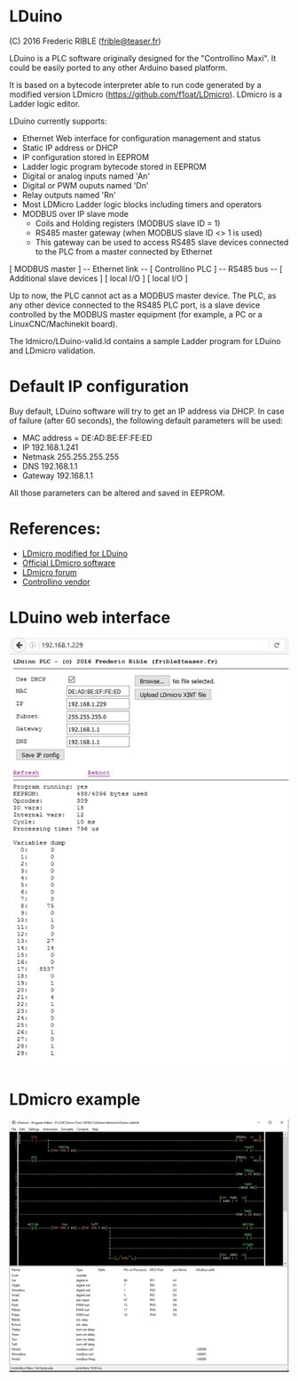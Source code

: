 # LDuino
(C) 2016 Frederic RIBLE (frible@teaser.fr)

LDuino is a PLC software originally designed for the "Controllino Maxi".
It could be easily ported to any other Arduino based platform.

It is based on a bytecode interpreter able to run code generated by a modified version LDmicro (https://github.com/f1oat/LDmicro).
LDmicro is a Ladder logic editor.

LDuino currently supports:
* Ethernet Web interface for configuration management and status
* Static IP address or DHCP
* IP configuration stored in EEPROM
* Ladder logic program bytecode stored in EEPROM
* Digital or analog inputs named 'An'
* Digital or PWM ouputs named 'Dn'
* Relay outputs named 'Rn'
* Most LDMicro Ladder logic blocks including timers and operators
* MODBUS over IP slave mode
  * Coils and Holding registers (MODBUS slave ID = 1)
  * RS485 master gateway (when MODBUS slave ID <> 1 is used)
  * This gateway can be used to access RS485 slave devices connected to the PLC from a master connected by Ethernet

[ MODBUS master ] -- Ethernet link -- [ Controllino PLC ] -- RS485 bus -- [ Additional slave devices ]
                                      [    local I/O    ]                 [        local I/O         ]

Up to now, the PLC cannot act as a MODBUS master device.
The PLC, as any other device connected to the RS485 PLC port, is a slave device controlled by the MODBUS master equipment
(for example, a PC or a LinuxCNC/Machinekit board).

The ldmicro/LDuino-valid.ld contains a sample Ladder program for LDuino and LDmicro validation.

# Default IP configuration

Buy default, LDuino software will try to get an IP address via DHCP.
In case of failure (after 60 seconds), the following default parameters will be used:
* MAC address = DE:AD:BE:EF:FE:ED
* IP 192.168.1.241
* Netmask 255.255.255.255
* DNS 192.168.1.1
* Gateway 192.168.1.1

All those parameters can be altered and saved in EEPROM.

# References:
* [LDmicro modified for LDuino](https://github.com/f1oat/LDmicro)
* [Official LDmicro software](https://github.com/LDmicro/LDmicro)
* [LDmicro forum](http://cq.cx/ladder-forum.pl)
* [Controllino vendor](http://controllino.biz/)

# LDuino web interface

![LDuino Web interface](/doc/LDuino_web.png)

# LDmicro example 

![LDmicro example](/doc/LDmicro.png)

